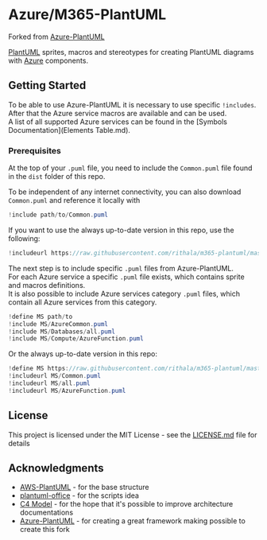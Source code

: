 # Azure/M365-PlantUML

Forked from [Azure-PlantUML](https://github.com/plantuml-stdlib/Azure-PlantUML)


[PlantUML](http://en.plantuml.com/) sprites, macros and stereotypes for creating PlantUML diagrams with [Azure](https://azure.microsoft.com/en-us/) components.

## Getting Started

To be able to use Azure-PlantUML it is necessary to use specific `!includes`.  
After that the Azure service macros are available and can be used.  
A list of all supported Azure services can be found in the [Symbols Documentation](Elements Table.md).

### Prerequisites

At the top of your  `.puml` file, you need to include the `Common.puml` file found in the `dist` folder of this repo.

To be independent of any internet connectivity, you can also download `Common.puml` and reference it locally with

```c#
!include path/to/Common.puml
```

If you want to use the always up-to-date version in this repo, use the following:

```c#
!includeurl https://raw.githubusercontent.com/rithala/m365-plantuml/master/dist/Common.puml
```

The next step is to include specific `.puml` files from Azure-PlantUML.  
For each Azure service a specific `.puml` file exists, which contains sprite and macros definitions.  
It is also possible to include Azure services category `.puml` files, which contain all Azure services from this category.

```c#
!define MS path/to
!include MS/AzureCommon.puml
!include MS/Databases/all.puml
!include MS/Compute/AzureFunction.puml
```

Or the always up-to-date version in this repo:

```c#
!define MS https://raw.githubusercontent.com/rithala/m365-plantuml/master/dist
!includeurl MS/Common.puml
!includeurl MS/all.puml
!includeurl MS/AzureFunction.puml
```


## License

This project is licensed under the MIT License - see the [LICENSE.md](LICENSE.md) file for details

## Acknowledgments

* [AWS-PlantUML](https://github.com/milo-minderbinder/AWS-PlantUML) - for the base structure
* [plantuml-office](https://github.com/Roemer/plantuml-office) - for the scripts idea
* [C4 Model](https://c4model.com/) - for the hope that it's possible to improve architecture documentations
* [Azure-PlantUML](https://github.com/plantuml-stdlib/Azure-PlantUML) - for creating a great framework making possible to create this fork

